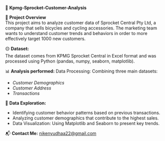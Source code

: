 🔰 **Kpmg-Sprocket-Customer-Analysis**

📌 **Project Overview**  
This project aims to analyze customer data of Sprocket Central Pty Ltd, a company that sells bicycles and cycling accessories. 
The marketing team wants to understand customer trends and behaviors in order to more effectively target 1000 new customers.

🟡 **Dataset:**  
The dataset comes from KPMG Sprocket Central in Excel format and was processed using Python (pandas, numpy, seaborn, matplotlib).
 
📊 **Analysis performed:**
Data Processing: Combining three main datasets:
- *Customer Demographics*
- *Customer Address*
- *Transactions*

🚀 **Data Exploration:**
- Identifying customer behavior patterns based on previous transactions.
- Analyzing customer demographics that contribute to the highest sales.
- Data Visualization: Using Matplotlib and Seaborn to present key trends.

📬 **Contact Me:** nikenyudhaa22@gmail.com  
